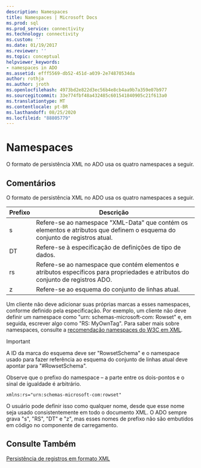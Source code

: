 ```yaml
---
description: Namespaces
title: Namespaces | Microsoft Docs
ms.prod: sql
ms.prod_service: connectivity
ms.technology: connectivity
ms.custom: ''
ms.date: 01/19/2017
ms.reviewer: ''
ms.topic: conceptual
helpviewer_keywords:
- namespaces in ADO
ms.assetid: efff5569-db52-451d-a039-2e74870534da
author: rothja
ms.author: jroth
ms.openlocfilehash: 4973bd2e822d3ec56b4e8cb4aa9b7a359e07b977
ms.sourcegitcommit: 33e774fbf48a432485c601541840905c21f613a0
ms.translationtype: MT
ms.contentlocale: pt-BR
ms.lasthandoff: 08/25/2020
ms.locfileid: "88805779"
---
```

# <a name="namespaces"></a>Namespaces
O formato de persistência XML no ADO usa os quatro namespaces a seguir.  
  
## <a name="remarks"></a>Comentários  
 O formato de persistência XML no ADO usa os quatro namespaces a seguir.  
  
|Prefixo|Descrição|  
|------------|-----------------|  
|s|Refere-se ao namespace "XML-Data" que contém os elementos e atributos que definem o esquema do conjunto de registros atual.|  
|DT|Refere-se à especificação de definições de tipo de dados.|  
|rs|Refere-se ao namespace que contém elementos e atributos específicos para propriedades e atributos do conjunto de registros ADO.|  
|z|Refere-se ao esquema do conjunto de linhas atual.|  
  
 Um cliente não deve adicionar suas próprias marcas a esses namespaces, conforme definido pela especificação. Por exemplo, um cliente não deve definir um namespace como "urn: schemas-microsoft-com: Rowset" e, em seguida, escrever algo como "RS: MyOwnTag". Para saber mais sobre namespaces, consulte a [recomendação namespaces do W3C em XML](http://www.w3.org/TR/REC-xml-names/).  
  
> [!IMPORTANT]
>  A ID da marca do esquema deve ser "RowsetSchema" e o namespace usado para fazer referência ao esquema do conjunto de linhas atual deve apontar para "#RowsetSchema".  
  
 Observe que o prefixo do namespace – a parte entre os dois-pontos e o sinal de igualdade é arbitrário.  
  
```  
xmlns:rs="urn:schemas-microsoft-com:rowset"  
```  
  
 O usuário pode definir isso como qualquer nome, desde que esse nome seja usado consistentemente em todo o documento XML. O ADO sempre grava "s", "RS", "DT" e "z", mas esses nomes de prefixo não são embutidos em código no componente de carregamento.  
  
## <a name="see-also"></a>Consulte Também  
 [Persistência de registros em formato XML](./persisting-records-in-xml-format.md)